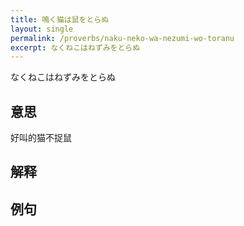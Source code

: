 ```yaml
---
title: 鳴く猫は鼠をとらぬ
layout: single
permalink: /proverbs/naku-neko-wa-nezumi-wo-toranu
excerpt: なくねこはねずみをとらぬ
---
```


なくねこはねずみをとらぬ

## 意思

好叫的猫不捉鼠

## 解释

## 例句

